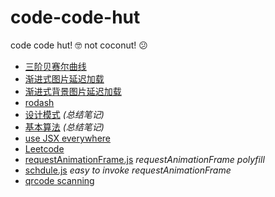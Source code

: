 # code-code-hut
code code hut! 🤓  not coconut! 😕

- [三阶贝赛尔曲线](https://robin-front.github.io/code-code-hut/bezierCurve/bezier.html)
- [渐进式图片延迟加载](https://robin-front.github.io/code-code-hut/progressive.js/demo/index.html)
- [渐进式背景图片延迟加载](https://robin-front.github.io/code-code-hut/progressive.js/demo/index.background.html)
- [rodash](https://robin-front.github.io/code-code-hut/rodash/rodash.js)
- [设计模式](./designPatterns/readme.md) *(总结笔记)*
- [基本算法](./arithmetic/readme.md) *(总结笔记)*
- [use JSX everywhere](./jsx/)
- [Leetcode](./leetcode/readme.md)
- [requestAnimationFrame.js](./requestAnimationFrame.js/requestAnimationFrame.js) *requestAnimationFrame polyfill*
- [schdule.js](./schdule.js) *easy to invoke requestAnimationFrame*
- [qrcode scanning](./qrcodeScanning/readme.md)
